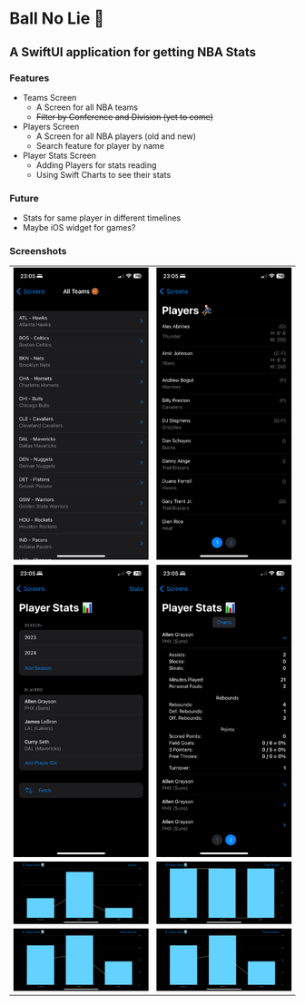 # Ball No Lie 🏀

## A SwiftUI application for getting NBA Stats

### Features

- Teams Screen
  - A Screen for all NBA teams
  - ~~Filter by Conference and Division (yet to come)~~
- Players Screen
  - A Screen for all NBA players (old and new)
  - Search feature for player by name
- Player Stats Screen
  - Adding Players for stats reading
  - Using Swift Charts to see their stats

### Future

- Stats for same player in different timelines
- Maybe iOS widget for games?

### Screenshots

<table>
<tr>
    <td>
      <img src="https://raw.githubusercontent.com/c2p-cmd/ball_no_life/main/Screenshots/ss1.PNG" alt="Screenshot 1" style="width: 100%; max-height: 600px; object-fit: contain;"/>
    </td>
    <td>
      <img src="https://raw.githubusercontent.com/c2p-cmd/ball_no_life/main/Screenshots/ss2.PNG" alt="Screenshot 2" style="width: 100%; max-height: 600px; object-fit: contain;"/>
    </td>
</tr>
<tr>
    <td>
      <img src="https://raw.githubusercontent.com/c2p-cmd/ball_no_life/main/Screenshots/ss3.PNG" alt="Screenshot 3" style="width: 100%; max-height: 600px; object-fit: contain;"/>
    </td>
    <td>
      <img src="https://raw.githubusercontent.com/c2p-cmd/ball_no_life/main/Screenshots/ss4.PNG" alt="Screenshot 4" style="width: 100%; max-height: 600px; object-fit: contain;"/>
    </td>
</tr>
<tr>
<td>
      <img src="https://raw.githubusercontent.com/c2p-cmd/ball_no_life/main/Screenshots/chart1.PNG" alt="Chart 1" style="width: 100%; max-height: 600px; object-fit: contain;"/>
    </td>
    <td>
      <img src="https://raw.githubusercontent.com/c2p-cmd/ball_no_life/main/Screenshots/chart2.PNG" alt="Chart 2" style="width: 100%; max-height: 600px; object-fit: contain;"/>
    </td>
</tr>
<tr>
    <td>
      <img src="https://raw.githubusercontent.com/c2p-cmd/ball_no_life/main/Screenshots/chart3.PNG" alt="Chart 3" style="width: 100%; max-height: 600px; object-fit: contain;"/>
    </td>
    <td>
      <img src="https://raw.githubusercontent.com/c2p-cmd/ball_no_life/main/Screenshots/chart4.PNG" alt="Chart 4" style="width: 100%; max-height: 600px; object-fit: contain;"/>
    </td>
</tr>
</table>